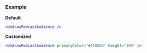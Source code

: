 ### Example

**Default**
```jsx
<UndrawPodcastAudience />
```

**Customized**
```jsx
<UndrawPodcastAudience primaryColor="#41B883" height="100" />
```
